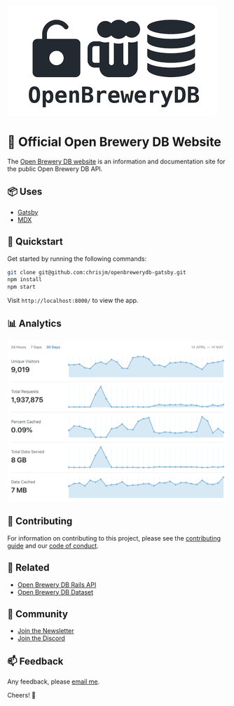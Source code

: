 ![Open Brewery DB logo](OpenBreweryDBLogo.png)

# 🍻 Official Open Brewery DB Website

The [Open Brewery DB website](https://www.openbrewerydb.org/) is an information and documentation site for the public Open Brewery DB API.

## 📦 Uses

* [Gatsby](https://www.gatsbyjs.org/)
* [MDX](https://mdxjs.com/)

## 🚀 Quickstart

Get started by running the following commands:

```bash
git clone git@github.com:chrisjm/openbrewerydb-gatsby.git
npm install
npm start
```

Visit `http://localhost:8000/` to view the app.

## 📊 Analytics

![Cloudflare Analytics](stats.png)

## 🤝 Contributing

For information on contributing to this project, please see the [contributing guide](CONTRIBUTING.md) and our [code of conduct](CODE_OF_CONDUCT.md).

## 🔗 Related

* [Open Brewery DB Rails API](https://github.com/chrisjm/openbrewerydb-rails-api)
* [Open Brewery DB Dataset](https://github.com/openbrewerydb/openbrewerydb)

## 👾 Community

* [Join the Newsletter](http://eepurl.com/dBjS0j)
* [Join the Discord](https://discord.gg/SHtpdEN)

## 📫 Feedback

Any feedback, please [email me](mailto:chris@openbrewerydb.org). 

Cheers! 🍻

